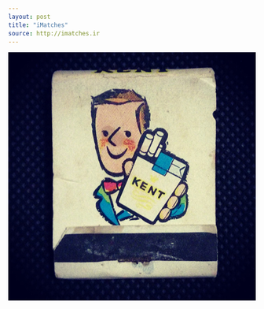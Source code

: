 ```yaml
---
layout: post
title: "iMatches"
source: http://imatches.ir
---
```


<img src="../assets/img/matches/matches-64.jpg">